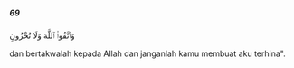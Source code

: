 ##### 69

<span class="ayah">وَٱتَّقُوا۟ ٱللَّهَ وَلَا تُخْزُونِ</span>

<span class="ayah_translation">dan bertakwalah kepada Allah dan janganlah kamu membuat aku terhina".</span>
